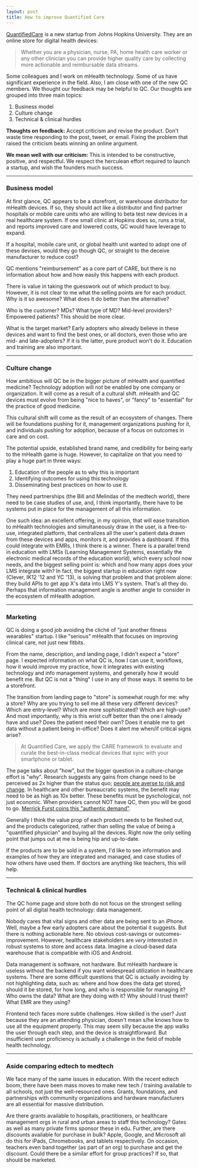 ```yaml
---
layout: post
title: How to improve Quantified Care
---
```


[QuantifiedCare](http://www.quantifiedcare.com/) is a new startup from Johns Hopkins University. They are an online store for digital health devices:

> Whether you are a physician, nurse, PA, home health care worker or any other clinician you can provide higher quality care by collecting more actionable and reimbursable data streams.

Some colleagues and I work on mHealth technology. Some of us have significant experience in the field. Also, I am close with one of the new QC members. We thought our feedback may be helpful to QC. Our thoughts are grouped into three main topics:

1. Business model
2. Culture change
3. Technical & clinical hurdles

**Thoughts on feedback:** Accept criticism and revise the product. Don't waste time responding to the post, tweet, or email. Fixing the problem that raised the criticism beats winning an online argument.

**We mean well with our criticism:** This is intended to be constructive, positive, and respectful. We respect the herculean effort required to launch a startup, and wish the founders much success.

----------

### Business model

At first glance, QC appears to be a storefront, or warehouse distributor for mHealth devices. If so, they should act like a distributor and find partner hospitals or mobile care units who are willing to beta test new devices in a real healthcare system. If one small clinic at Hopkins does so, runs a trial, and reports improved care and lowered costs, QC would have leverage to expand.

If a hospital, mobile care unit, or global health unit wanted to adopt one of these devises, would they go though QC, or straight to the deceive manufacturer to reduce cost?

QC mentions "reimbursement" as a core part of CARE, but there is no information about how and how easily this happens with each product.

There is value in taking the guesswork out of which product to buy. However, it is not clear to me what the selling points are for each product. Why is it so awesome? What does it do better than the alternative?

Who is the customer? MDs? What type of MD? Mid-level providers? Empowered patients? This should be more clear.

What is the target market? Early adopters who already believe in these devices and want to find the best ones, or all doctors, even those who are mid- and late-adopters? If it is the latter, pure product won't do it. Education and training are also important.

----------

### Culture change

How ambitious will QC be in the bigger picture of mHealth and quantified medicine? Technology adoption will not be enabled by one company or organization. It will come as a result of a cultural shift. mHealth and QC devices must evolve from being "nice to haves", or "fancy" to "essential" for the practice of good medicine.

This cultural shift will come as the result of an ecosystem of changes. There will be foundations pushing for it, management organizations pushing for it, and individuals pushing for adoption, because of a focus on outcomes in care and on cost.

The potential upside, established brand name, and credibility for being early to the mHealth game is huge. However, to capitalize on that you need to play a huge part in three ways:

1. Education of the people as to why this is important
2. Identifying outcomes for using this technology
3. Disseminating best practices on how to use it.

They need partnerships (the Bill and Melindas of the medtech world), there need to be case studies of use, and, I think importantly, there have to be systems put in place for the management of all this information.

One such idea: an excellent offering, in my opinion, that will ease transition to mHealth technologies and simultaneously draw in the user, is a free-to-use, integrated platform, that centralizes all the user's patient data drawn from these devices and apps, monitors it, and provides a dashboard. If this could integrate with EMRs, I think there is a winner. There is a parallel trend in education with LMSs (Learning Management Systems, essentially the electronic medical records of the education world), which every school now needs, and the biggest selling point is: which and how many apps does your LMS integrate with? In fact, the biggest startup in education right now (Clever, IK12 '12 and YC '13), is solving that problem and that problem alone: they build APIs to get app X's data into LMS Y's system. That's all they do. Perhaps that information management angle is another angle to consider in the ecosystem of mHealth adoption.

----------

### Marketing

QC is doing a good job avoiding the cliché of "just another fitness wearables" startup. I like "serious" mHealth that focuses on improving clinical care, not just new fitbits.

From the name, description, and landing page, I didn't expect a "store" page. I expected information on what QC is, how I can use it, workflows, how it would improve my practice, how it integrates with existing technology and info management systems, and generally how it would benefit me. But QC is not a "thing" I use in any of those ways. It seems to be a storefront.

The transition from landing page to "store" is somewhat rough for me: why a store? Why are you trying to sell me all these very different devices? Which are entry-level? Which are more sophisticated? Which are high-use? And most importantly, why is this wrist cuff better than the one I already have and use? Does the patient need their own? Does it enable me to get data without a patient being in-office? Does it alert me when/if critical signs arise?

> At Quantified Care, we apply the CARE framework to evaluate and curate the best-in-class medical devices that sync with your smartphone or tablet.

The page talks about "how", but the bigger question in a culture-change effort is "why". Research suggests any gains from change need to be perceived as 2x higher than the status quo; [people are averse to risk and change](https://en.wikipedia.org/wiki/Loss_aversion). In healthcare and other bureaucratic systems, the benefit may need to be as high as 10x better. These benefits must be pyschological, not just economic. When providers cannot NOT have QC, then you will be good to go. [Merrick Furst coins this "authentic demand"](http://flashpoint.gatech.edu/jobs-you-cant-not-do/).

Generally I think the value prop of each product needs to be fleshed out, and the products categorized, rather than selling the value of being a "quantified physician" and buying all the devices. Right now the only selling point that jumps out at me is being hip and up-to-date.

If the products are to be sold in a system, I'd like to see information and examples of how they are integrated and managed, and case studies of how others have used them. If doctors are anything like teachers, this will help.

----------

### Technical & clinical hurdles

The QC home page and store both do not focus on the strongest selling point of all digital health technology: data management.

Nobody cares that vital signs and other data are being sent to an iPhone. Well, maybe a few early adopters care about the potential it suggests. But there is nothing actionable here. No obvious cost-savings or outcomes-improvement. However, healthcare stakeholders are *very* interested in robust systems to store and access data. Imagine a cloud-based data warehouse that is compatible with iOS and Android.

Data management is software, not hardware. But mHealth hardware is useless without the backend if you want widespread utilization in healthcare systems. There are some difficult questions that QC is actually avoiding by not highlighting data, such as: where and how does the data get stored, should it be stored, for how long, and who is responsible for managing it? Who owns the data? What are they doing with it? Why should I trust them? What EMR are they using?

Frontend tech faces more subtle challenges. How skilled is the user? Just because they are an attending physician, doesn't mean s/he knows how to use all the equipment properly. This may seem silly because the app walks the user through each step, and the device is straightforward. But insufficient user proficiency is actually a challenge in the field of mobile health technology.

----------

### Aside comparing edtech to medtech

We face many of the same issues in education. With the recent edtech boom, there have been mass moves to make new tech / training available to all schools, not just the well-resourced ones. Grants, foundations, and partnerships with community organizations and hardware manufacturers are all essential for massive distribution.

Are there grants available to hospitals, practitioners, or healthcare management orgs in rural and urban areas to staff this technology? Gates as well as many private firms sponsor these in edu. Further, are there discounts available for purchase in bulk? Apple, Google, and Microsoft all do this for iPads, Chromebooks, and tablets respectively. On occasion, teachers even band together (as part of an org) to purchase and get the discount. Could there be a similar effort for group practices? If so, that should be marketed.
